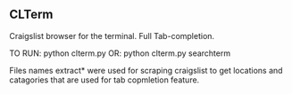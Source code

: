 CLTerm
-------

Craigslist browser for the terminal. Full Tab-completion.

TO RUN: python clterm.py
OR: python clterm.py searchterm

Files names extract* were used for scraping craigslist to get locations and catagories that are used for tab copmletion feature.
